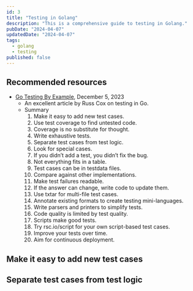 ```yaml
---
id: 3
title: "Testing in Golang"
description: "This is a comprehensive guide to testing in Golang."
pubDate: "2024-04-07"
updatedDate: "2024-04-07"
tags:
  - golang
  - testing
published: false
---
```


## Recommended resources

- [Go Testing By Example](https://research.swtch.com/testing), December 5, 2023
    - An excellent article by Russ Cox on testing in Go.
    - Summary
        1. Make it easy to add new test cases.
        2. Use test coverage to find untested code.
        3. Coverage is no substitute for thought.
        4. Write exhaustive tests.
        5. Separate test cases from test logic.
        6. Look for special cases.
        7. If you didn’t add a test, you didn’t fix the bug.
        8. Not everything fits in a table.
        9. Test cases can be in testdata files.
        10. Compare against other implementations.
        11. Make test failures readable.
        12. If the answer can change, write code to update them.
        13. Use txtar for multi-file test cases.
        14. Annotate existing formats to create testing mini-languages.
        15. Write parsers and printers to simplify tests.
        16. Code quality is limited by test quality.
        17. Scripts make good tests.
        18. Try rsc.io/script for your own script-based test cases.
        19. Improve your tests over time.
        20. Aim for continuous deployment.

## Make it easy to add new test cases

## Separate test cases from test logic


